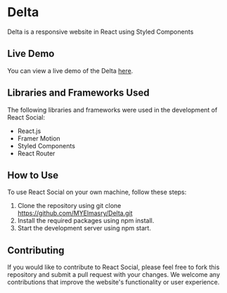 # Delta

Delta is a responsive website in React using Styled Components

## Live Demo

You can view a live demo of the Delta [here](https://myelmasry.github.io/Delta).

## Libraries and Frameworks Used
The following libraries and frameworks were used in the development of React Social:
* React.js
* Framer Motion 
* Styled Components
* React Router

## How to Use
To use React Social on your own machine, follow these steps:
1. Clone the repository using git clone https://github.com/MYElmasry/Delta.git
2. Install the required packages using npm install.
3. Start the development server using npm start.

## Contributing
If you would like to contribute to React Social, please feel free to fork this repository and submit a pull request with your changes. We welcome any contributions that improve the website's functionality or user experience.
